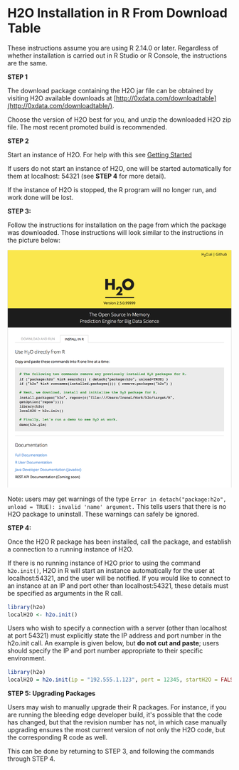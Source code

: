 # H2O Installation in R From Download Table

These instructions assume you are using R  2.14.0 or later.
Regardless of whether installation is carried out in R Studio or R Console, the instructions are the same.

**STEP 1**

The download package containing the  H2O jar file can be
obtained by visiting H2O available downloads at
[http://0xdata.com/downloadtable](http://0xdata.com/downloadtable/).

Choose the version of  H2O best for you, and unzip the
downloaded H2O zip file. The most recent promoted build is
recommended.

**STEP 2**

Start an instance of H2O. For help with this see
[Getting Started](../tutorials/start)

If users do not start an instance of H2O, one will be
started automatically for them at localhost: 54321 (see **STEP 4** for
more detail).

If the instance of H2O is stopped, the R
program will no longer run, and work done will be lost.

**STEP 3:**

Follow the instructions for installation on the page from which the
package was downloaded. Those instructions will look similar to the
instructions in the picture below:

![Image](buildindex.png)


Note: users may get warnings of the type
`Error in detach("package:h2o", unload = TRUE): invalid 'name' argument.`
This tells users that there is no  H2O package to uninstall. These
warnings can safely be ignored.


**STEP 4:**

Once the  H2O R package has been installed, call the
package, and establish a connection to a running instance of  H2O.

If there is no running instance of  H2O prior to using
the command `h2o.init()`,  H2O in R will start an instance
automatically for the user at localhost:54321, and the user will be
notified. If you would like to connect to an instance at an IP and
port other than localhost:54321, these details must be specified as
arguments in the R call.

```r
library(h2o)
localH2O <- h2o.init()
```


Users who wish to specify a connection
with a server (other than localhost at port 54321) must explicitly
state the IP address and port number in the h2o.init call.
An example is given below, but **do not cut and paste**; users should
specify the IP and port number appropriate to their specific
environment.

```r
library(h2o)
localH2O = h2o.init(ip = "192.555.1.123", port = 12345, startH2O = FALSE)
```


**STEP 5: Upgrading Packages**

Users may wish to manually upgrade their R packages. For instance, if
you are running the bleeding edge developer build, it's possible that
the code has changed, but that the revision number has not, in which
case manually upgrading ensures the most current version of not only
the H2O code, but the corresponding R code as well.

This can be done by returning to STEP 3, and following the commands
through STEP 4.

